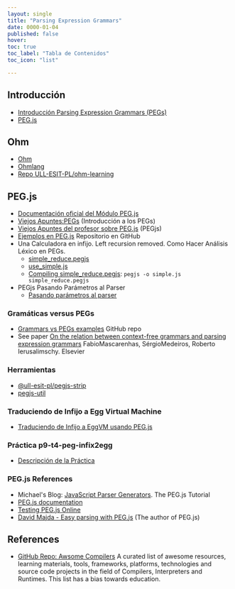 ```yaml
---
layout: single
title: "Parsing Expression Grammars"
date: 0000-01-04
published: false
hover:
toc: true
toc_label: "Tabla de Contenidos"
toc_icon: "list"

---
```



## Introducción

* [Introducción Parsing Expression Grammars (PEGs)]({{site.baseurl}}/assets/temas/parsing-expression-grammars/peg-intro)
* [PEG.js]({{site.baseurl}}/assets/temas/parsing-expression-grammars/pegjs)

## Ohm

* [Ohm](https://github.com/harc/ohm)
* [Ohmlang](https://ohmlang.github.io/)
* [Repo ULL-ESIT-PL/ohm-learning](https://github.com/ULL-ESIT-PL/ohm-learning)

## PEG.js

* [Documentación oficial del Módulo PEG.js](https://pegjs.org/documentation)
* [Viejos Apuntes:PEGs](https://crguezl.github.io/pl-html/node31.html) (Introducción a los PEGs)
* [Viejos Apuntes del profesor sobre PEG.js](https://crguezl.github.io/pl-html/node32.html) (PEGjs)
* [Ejemplos en PEG.js](https://github.com/ULL-ESIT-PL-1617/pegjs-examples) Repositorio en GitHub
* Una Calculadora en infijo. Left recursion removed. Como Hacer Análisis Léxico en PEGs.
    * [simple_reduce.pegjs](https://github.com/ULL-ESIT-PL-1617/pegjs-examples/blob/master/simple_reduce.pegjs)
    * [use_simple.js](https://github.com/ULL-ESIT-PL-1617/pegjs-examples/blob/master/use_simple.js)
    * [Compiling simple_reduce.pegjs](https://github.com/ULL-ESIT-PL-1617/pegjs-examples/blob/master/Rakefile#L24-L27): `pegjs -o simple.js simple_reduce.pegjs`
*  PEGjs Pasando Parámetros al Parser
    * [Pasando parámetros al parser](https://github.com/ULL-ESIT-PL-1617/pegjs-examples/tree/master/parameterspegjs)

###  Gramáticas versus PEGs

* [Grammars vs PEGs examples](https://github.com/ULL-ESIT-PL-1617/pegjs-examples/tree/master/grammarvspeg) GitHub repo
* See paper [On the relation between context-free grammars and parsing expression grammars](https://www.sciencedirect.com/science/article/pii/S0167642314000276) FabioMascarenhas, SérgioMedeiros, Roberto Ierusalimschy. Elsevier

### Herramientas

* [@ull-esit-pl/pegjs-strip](https://www.npmjs.com/package/@ull-esit-pl/pegjs-strip)
* [pegjs-util](https://www.npmjs.com/package/pegjs-util)

### Traduciendo de Infijo a Egg Virtual Machine

* [Traduciendo de Infijo a EggVM usando PEG.js](https://github.com/ULL-ESIT-PL-1718/pegjs-infix-2-egg)

### Práctica p9-t4-peg-infix2egg

* [Descripción de la Práctica](p9-t4-peg-infix2egg)

### PEG.js References

* Michael's Blog: [JavaScript Parser Generators](https://blog.mi-ernst.de/2012/05/14/javascript-parser-generators/).  The PEG.js Tutorial
* [PEG.js documentation](https://pegjs.org/documentation)
* [Testing PEG.js Online](https://pegjs.org/online)
* [David Majda - Easy parsing with PEG.js](https://www.youtube.com/watch?v=iPC6ArcGyL8) (The author of PEG.js)

## References

* [GitHub Repo: Awsome Compilers](https://github.com/aalhour/awesome-compilers#javascript)
 A curated list of awesome resources, learning materials, tools, frameworks, platforms, technologies and source code projects in the field of Compilers, Interpreters and Runtimes. This list has a bias towards education.
